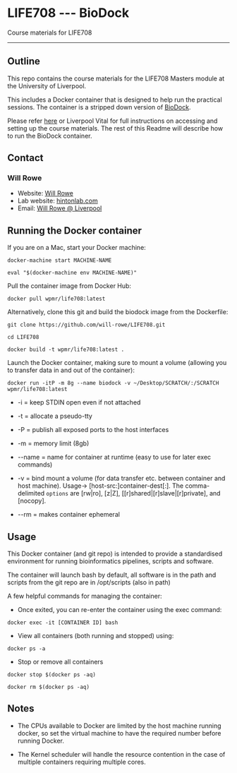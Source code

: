 # LIFE708 --- BioDock
Course materials for LIFE708

-----------

## Outline

This repo contains the course materials for the LIFE708 Masters module at the University of Liverpool.

This includes a Docker container that is designed to help run the practical sessions. The container is a stripped down version of [BioDock](https://github.com/will-rowe/biodock).

Please refer [here](https://will-rowe.github.io) or Liverpool Vital for full instructions on accessing and setting up the course materials. The rest of this Readme will describe how to run the BioDock container.




## Contact
### Will Rowe

* Website: [Will Rowe](https://will-rowe.github.io)
* Lab website: [hintonlab.com](http://www.hintonlab.com)
* Email: [Will Rowe @ Liverpool](will.rowe@liverpool.ac.uk)




## Running the Docker container

  If you are on a Mac, start your Docker machine:

  `docker-machine start MACHINE-NAME`

  `eval "$(docker-machine env MACHINE-NAME)"`


  Pull the container image from Docker Hub:

  `docker pull wpmr/life708:latest`


  Alternatively, clone this git and build the biodock image from the Dockerfile:

  `git clone https://github.com/will-rowe/LIFE708.git`

  `cd LIFE708`

  `docker build -t wpmr/life708:latest .`


  Launch the Docker container, making sure to mount a volume (allowing you to transfer data in and out of the container):

  `docker run -itP -m 8g --name biodock -v ~/Desktop/SCRATCH/:/SCRATCH wpmr/life708:latest`

  + -i = keep STDIN open even if not attached

  + -t = allocate a pseudo-tty

  + -P = publish all exposed ports to the host interfaces

  + -m = memory limit (8gb)

  + --name = name for container at runtime (easy to use for later exec commands)

  + -v = bind mount a volume (for data transfer etc. between container and host machine). Usage-> [host-src:]container-dest[:<options>]. The comma-delimited `options` are [rw|ro], [z|Z], [[r]shared|[r]slave|[r]private], and [nocopy].

  + --rm = makes container ephemeral




## Usage

  This Docker container (and git repo) is intended to provide a standardised environment for running bioinformatics pipelines, scripts and software.


  The container will launch bash by default, all software is in the path and scripts from the git repo are in /opt/scripts (also in path)


  A few helpful commands for managing the container:

  + Once exited, you can re-enter the container using the exec command:

  `docker exec -it [CONTAINER ID] bash`

  + View all containers (both running and stopped) using:

  `docker ps -a`

  + Stop or remove all containers

  `docker stop $(docker ps -aq)`

  `docker rm $(docker ps -aq)`




## Notes

  + The CPUs available to Docker are limited by the host machine running docker, so set the virtual machine to have the required number before running Docker.

  + The Kernel scheduler will handle the resource contention in the case of multiple containers requiring multiple cores.
